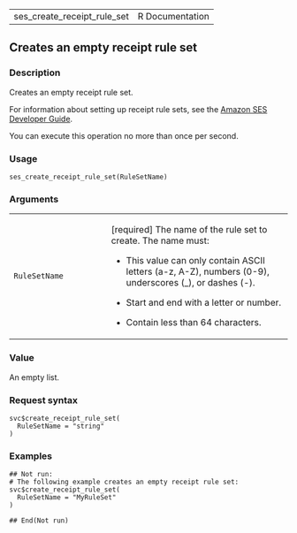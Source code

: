 <table style="width: 100%;">
<tbody>
<tr class="odd">
<td>ses_create_receipt_rule_set</td>
<td style="text-align: right;">R Documentation</td>
</tr>
</tbody>
</table>

## Creates an empty receipt rule set

### Description

Creates an empty receipt rule set.

For information about setting up receipt rule sets, see the [Amazon SES
Developer
Guide](https://docs.aws.amazon.com/ses/latest/dg/receiving-email-receipt-rules-console-walkthrough.html).

You can execute this operation no more than once per second.

### Usage

    ses_create_receipt_rule_set(RuleSetName)

### Arguments

<table>
<colgroup>
<col style="width: 35%" />
<col style="width: 65%" />
</colgroup>
<tbody>
<tr class="odd">
<td><code
id="ses_create_receipt_rule_set_:_RuleSetName">RuleSetName</code></td>
<td><p>[required] The name of the rule set to create. The name must:</p>
<ul>
<li><p>This value can only contain ASCII letters (a-z, A-Z), numbers
(0-9), underscores (_), or dashes (-).</p></li>
<li><p>Start and end with a letter or number.</p></li>
<li><p>Contain less than 64 characters.</p></li>
</ul></td>
</tr>
</tbody>
</table>

### Value

An empty list.

### Request syntax

    svc$create_receipt_rule_set(
      RuleSetName = "string"
    )

### Examples

    ## Not run: 
    # The following example creates an empty receipt rule set:
    svc$create_receipt_rule_set(
      RuleSetName = "MyRuleSet"
    )

    ## End(Not run)
